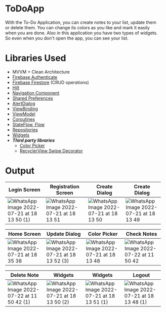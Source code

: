 # ToDoApp

With the To-Do Application, you can create notes to your list, update them or delete them. You can change its colors as you like and mark it easily when you are done. Also in this application you have two types of widgets. So even when you don't open the app, you can see your list.

# Libraries Used

+ MVVM + Clean Architecture
+ [Firebase Authenticate](https://firebase.google.com/docs/auth/android/password-auth)
+ [Firebase Firestore](https://firebase.google.com/docs/firestore/quickstart) (CRUD operations)
+ [Hilt](https://developer.android.com/jetpack/compose/libraries#hilt)
+ [Navigation Component](https://developer.android.com/guide/navigation/navigation-getting-started)
+ [Shared Preferences](https://developer.android.com/training/data-storage/shared-preferences)
+ [AlertDialog](https://developer.android.com/guide/topics/ui/dialogs)
+ [ViewBinding](https://developer.android.com/topic/libraries/view-binding)
+ [ViewModel](https://developer.android.com/topic/libraries/architecture/viewmodel#implement)
+ [Coroutines](https://developer.android.com/kotlin/coroutines)
+ [StateFlow, Flow](https://developer.android.com/kotlin/flow/stateflow-and-sharedflow#livedata)
+ [Repositories](https://developer.android.com/topic/architecture#data-layer)
+ [Widgets](https://developer.android.com/guide/topics/appwidgets/collections)
+ ***Third party libraries***
  - [Color Picker](https://github.com/PierfrancescoSoffritti/android-youtube-player)
  - [RecyclerView Swipe Decorator](https://github.com/xabaras/RecyclerViewSwipeDecorator)

# Output
| Login Screen | Registration Screen | Create Dialog | Create Dialog |
| --- | --- | --- | --- |
| ![WhatsApp Image 2022-07-21 at 18 13 50 (1)](https://user-images.githubusercontent.com/60755254/180250390-5f700253-657b-4c75-8f83-6a0fcf7c117f.jpeg) | ![WhatsApp Image 2022-07-21 at 18 13 51](https://user-images.githubusercontent.com/60755254/180250473-e65b95d7-e565-4e80-91a7-c1d4369ad092.jpeg) | ![WhatsApp Image 2022-07-21 at 18 13 50](https://user-images.githubusercontent.com/60755254/180250847-3379c966-6f5d-459a-8e01-7ba40a9510e7.jpeg) | ![WhatsApp Image 2022-07-21 at 18 13 49](https://user-images.githubusercontent.com/60755254/180250892-738af58c-045a-4f96-bbf0-7b9c2bb38cd8.jpeg) |

| Home Screen | Update Dialog | Color Picker | Check Notes |
| --- | --- | --- | --- |
| ![WhatsApp Image 2022-07-21 at 18 35 38](https://user-images.githubusercontent.com/60755254/180254420-e3fffc20-92e2-459b-8a06-0f6b19ce5dc7.jpeg) | ![WhatsApp Image 2022-07-21 at 18 13 52 (3)](https://user-images.githubusercontent.com/60755254/180251310-9a6a100a-de7e-4ef0-b0cc-4ba4388a8618.jpeg)| ![WhatsApp Image 2022-07-21 at 18 13 48](https://user-images.githubusercontent.com/60755254/180252148-ab8cd076-5ae6-43b1-9d82-12b7abe1ff84.jpeg) | ![WhatsApp Image 2022-07-22 at 11 50 42](https://user-images.githubusercontent.com/60755254/180402233-f802e13d-6d49-4611-8e02-f420d70dc11c.jpeg) |

| Delete Note | Widgets | Widgets | Logout |
| --- | --- | --- | --- |
| ![WhatsApp Image 2022-07-22 at 11 50 42 (1)](https://user-images.githubusercontent.com/60755254/180402264-b8c015ce-9894-41a2-a09a-8ddb719030b5.jpeg) | ![WhatsApp Image 2022-07-21 at 18 13 50 (2)](https://user-images.githubusercontent.com/60755254/180253327-7fdd318e-bab0-424e-bd97-0e309beb01dd.jpeg) | ![WhatsApp Image 2022-07-21 at 18 13 51 (1)](https://user-images.githubusercontent.com/60755254/180253364-22756c31-4fdd-405c-bc80-599d2e05478b.jpeg) | ![WhatsApp Image 2022-07-21 at 18 13 48 (1)](https://user-images.githubusercontent.com/60755254/180253513-bf7a5482-1ba3-4376-98aa-d6b533859b94.jpeg) |

